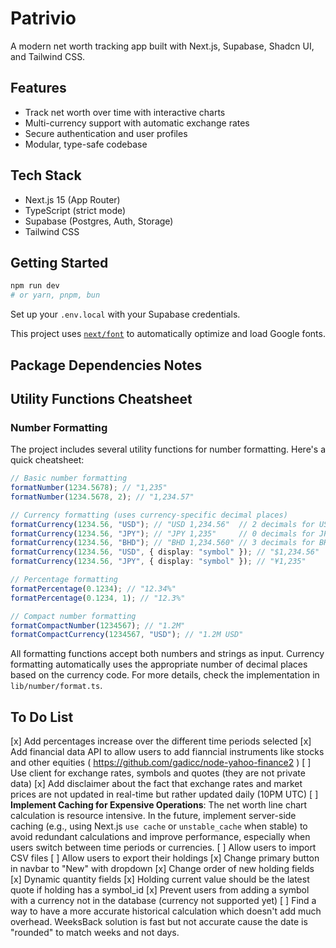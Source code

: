 # Patrivio

A modern net worth tracking app built with Next.js, Supabase, Shadcn UI, and Tailwind CSS.

## Features

- Track net worth over time with interactive charts
- Multi-currency support with automatic exchange rates
- Secure authentication and user profiles
- Modular, type-safe codebase

## Tech Stack

- Next.js 15 (App Router)
- TypeScript (strict mode)
- Supabase (Postgres, Auth, Storage)
- Tailwind CSS

## Getting Started

```bash
npm run dev
# or yarn, pnpm, bun
```

Set up your `.env.local` with your Supabase credentials.

This project uses [`next/font`](https://nextjs.org/docs/app/building-your-application/optimizing/fonts) to automatically optimize and load Google fonts.

## Package Dependencies Notes

## Utility Functions Cheatsheet

### Number Formatting

The project includes several utility functions for number formatting. Here's a quick cheatsheet:

```typescript
// Basic number formatting
formatNumber(1234.5678); // "1,235"
formatNumber(1234.5678, 2); // "1,234.57"

// Currency formatting (uses currency-specific decimal places)
formatCurrency(1234.56, "USD"); // "USD 1,234.56"  // 2 decimals for USD
formatCurrency(1234.56, "JPY"); // "JPY 1,235"     // 0 decimals for JPY
formatCurrency(1234.56, "BHD"); // "BHD 1,234.560" // 3 decimals for BHD
formatCurrency(1234.56, "USD", { display: "symbol" }); // "$1,234.56"
formatCurrency(1234.56, "JPY", { display: "symbol" }); // "¥1,235"

// Percentage formatting
formatPercentage(0.1234); // "12.34%"
formatPercentage(0.1234, 1); // "12.3%"

// Compact number formatting
formatCompactNumber(1234567); // "1.2M"
formatCompactCurrency(1234567, "USD"); // "1.2M USD"
```

All formatting functions accept both numbers and strings as input. Currency formatting automatically uses the appropriate number of decimal places based on the currency code. For more details, check the implementation in `lib/number/format.ts`.

## To Do List

[x] Add percentages increase over the different time periods selected
[x] Add financial data API to allow users to add fianncial instruments like stocks and other equities ( https://github.com/gadicc/node-yahoo-finance2 )
[ ] Use client for exchange rates, symbols and quotes (they are not private data)
[x] Add disclaimer about the fact that exchange rates and market prices are not updated in real-time but rather updated daily (10PM UTC)
[ ] **Implement Caching for Expensive Operations**: The net worth line chart calculation is resource intensive. In the future, implement server-side caching (e.g., using Next.js `use cache` or `unstable_cache` when stable) to avoid redundant calculations and improve performance, especially when users switch between time periods or currencies.
[ ] Allow users to import CSV files
[ ] Allow users to export their holdings
[x] Change primary button in navbar to "New" with dropdown
[x] Change order of new holding fields
[x] Dynamic quantity fields
[x] Holding current value should be the latest quote if holding has a symbol_id
[x] Prevent users from adding a symbol with a currency not in the database (currency not supported yet)
[ ] Find a way to have a more accurate historical calculation which doesn't add much overhead. WeeksBack solution is fast but not accurate cause the date is "rounded" to match weeks and not days.
